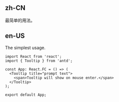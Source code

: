 ## zh-CN

最简单的用法。

## en-US

The simplest usage.
```tsx
import React from 'react';
import { Tooltip } from 'antd';

const App: React.FC = () => (
  <Tooltip title="prompt text">
    <span>Tooltip will show on mouse enter.</span>
  </Tooltip>
);

export default App;
```
